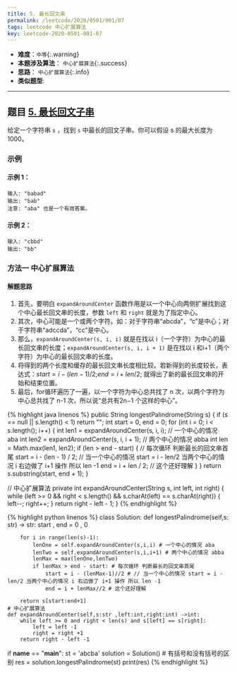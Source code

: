 ```yaml
---
title: 5. 最长回文串
permalink: /leetcode/2020/0501/001/07
tags: leetcode 中心扩展算法
key: leetcode-2020-0501-001-07
---
```

- __难度__：`中等`{:.warning}
- __本题涉及算法__： `中心扩展算法`{:.success}
- __思路__： `中心扩展算法`{:.info}
- __类似题型__:


---

## 题目 [5. 最长回文子串](https://leetcode-cn.com/problems/longest-palindromic-substring/)
给定一个字符串 `s` ，找到 `s`  中最长的回文子串。你可以假设 s 的最大长度为 1000。

### 示例
#### 示例 1：
```
输入: "babad"
输出: "bab"
注意: "aba" 也是一个有效答案。
```
#### 示例 2：
```
输入: "cbbd"
输出: "bb"
```

### 方法一  中心扩展算法
#### 解题思路
1. 首先，要明白 `expandAroundCenter` 函数作用是以一个中心向两侧扩展找到这个中心最长回文串的长度，参数 `left` 和 `right` 就是为了指定中心。
2. 其次，中心可能是一个或两个字符。如：对于字符串“abcda”，“c”是中心；对于字符串“adccda”，“cc”是中心。
3. 那么，`expandAroundCenter(s, i, i)` 就是在找以 i（一个字符）为中心的最长回文串的长度；`expandAroundCenter(s, i, i + 1)` 是在找以 i 和i+1（两个字符）为中心的最长回文串的长度。
4. 将得到的两个长度和缓存的最长回文串长度相比较。若新得到的长度较长，表达式：$start = i - (len - 1) / 2$;$end = i + len / 2$; 就得出了新的最长回文串的开始和结束位置。
5. 最后，for循环遍历了一遍，以一个字符为中心总共找了 n 次，以两个字符为中心总共找了 n-1 次，所以说“总共有2n−1 个这样的中心”。


{% highlight java linenos %}
public String longestPalindrome(String s) {
    if (s == null || s.length() < 1) return "";
    int start = 0, end = 0;
    for (int i = 0; i < s.length(); i++) {
        int len1 = expandAroundCenter(s, i, i); // 一个中心的情况 aba
        int len2 = expandAroundCenter(s, i, i + 1); // 两个中心的情况 abba
        int len = Math.max(len1, len2);
        if (len > end - start) { // 每次循环 判断最长的回文串首尾
            start = i - (len - 1) / 2; // 当一个中心的情况 start = i - len/2 当两个中心的情况 i 右边做了 i+1 操作 所以 len -1
            end = i + len / 2; // 这个还好理解
        }
    }
    return s.substring(start, end + 1);
}

// 中心扩展算法
private int expandAroundCenter(String s, int left, int right) {
  while (left >= 0 && right < s.length() && s.charAt(left) == s.charAt(right)) {
          left--;
          right++;
      }
      return right - left - 1;
}
{% endhighlight %}


{% highlight python linenos %}
class Solution:
    def longestPalindrome(self,s: str) -> str:
        start , end = 0 , 0

        for i in range(len(s)-1):
            lenOne = self.expandAroundCenter(s,i,i) # 一个中心的情况 aba
            lenTwo = self.expandAroundCenter(s,i,i+1) # 两个中心的情况 abba
            lenMax = max(lenOne,lenTwo)
            if lenMax > end - start: # 每次循环 判断最长的回文串首尾
                start = i - (lenMax-1)//2 # // 当一个中心的情况 start = i - len/2 当两个中心的情况 i 右边做了 i+1 操作 所以 len -1
                end = i + lenMax//2 # 这个还好理解

        return s[start:end+1]
    # 中心扩展算法
    def expandAroundCenter(self,s:str ,left:int,right:int) ->int:
        while left >= 0 and right < len(s) and s[left] == s[right]:
            left = left -1
            right = right +1
        return right - left -1


if __name__ == "__main__":
    st = 'abcba'
    solution = Solution() # 有括号和没有括号的区别
    res = solution.longestPalindrome(st)
    print(res)
{% endhighlight %}
